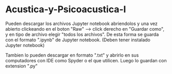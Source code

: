 # Acustica-y-Psicoacustica-I

Pueden descargar los archivos Jupyter notebook abriendolos y una vez abierto clickeando en el boton "Raw" --> click derecho en "Guardar como", y en tipo de archivo elegir "todos los archivos". De esta forma se guarda con el formato ".ipynb" de Jupyter notebook. (Deben tener instalado Jupyter notebook)

Tambien lo pueden descargar en formato ".txt" y abrirlo en sus computadores con IDE como Spyder o el que utilicen. Luego lo guardan con extension ".py"
